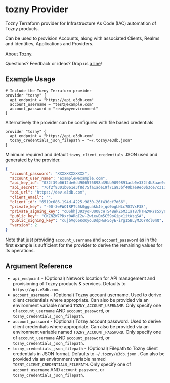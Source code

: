 # tozny Provider

Tozny Terraform provider for Infrastructure As Code (IAC) automation of Tozny products.

Can be used to provision Accounts, along with associated Clients, Realms and Identities, Applications and Providers.

[About Tozny](https://tozny.com).

Questions? Feedback or ideas? Drop us [a line](mailto:support@tozny.com)!

## Example Usage

```hcl
# Include the Tozny Terraform provider
provider "tozny" {
  api_endpoint = "https://api.e3db.com"
  account_username = "test@example.com"
  account_password = "readymyenvironment"
}
```

Alternatively the provider can be configured with file based credentials

```hcl
provider "tozny" {
  api_endpoint = "https://api.e3db.com"
  tozny_credentials_json_filepath = "~/.tozny/e3db.json"
}
```

Minimum required and default `tozny_client_credentials` JSON used and generated by the provider.

```json
{
  "account_password": "XXXXXXXXXXXX",
  "account_user_name": "example@example.com",
  "api_key_id": "032f39b0612de6dd906576898a39bb9099891acb0e332f4b8aae0d7e0e1bd74b",
  "api_secret": "76f2f9301b061e3f8d75fa1ade19f71a93bf40bae9ec0b3ce7c31171b0a18915",
  "api_url": "https://dev.e3db.com",
  "client_email": "",
  "client_id": "6519c686-194d-4225-9830-26f430cf7d66",
  "private_key": "-90-3wPWQIRPTc5k0gguakkJe_qo0ogLNLc7DIVxF38",
  "private_signing_key": "oDShhj39zyoFUUO8cWTS4BWkZ6MZ1aTB7kTHZVRYs5xy6NtWrroqgrKi4N2kfAXmjIT6JiDXkEvIxk5hFyXSZA",
  "public_key": "CKZNZW7PDxr0ARgI2w-ZwiewEm5C59oGipx1itWzqSA",
  "public_signing_key": "cujbVq66KoKyouDdpHwF5oyE-iYg15BLyMZOYRcl0mQ",
  "version": 2
}
```

Note that just providing `account_username` and `account_password` as in the first example is sufficient for the provider to derive the remaining values for its operations.

## Argument Reference

* `api_endpoint` - (Optional) Network location for API management and provisioning of Tozny products & services. Defaults to `https://api.e3db.com`.
* `account_username` - (Optional) Tozny account username. Used to derive client credentials where appropriate. Can also be provided via an environment variable named `TOZNY_ACCOUNT_USERNAME`. Only specify one of `account_username` AND `account_password`, or `tozny_credentials_json_filepath`.
* `account_password` - (Optional) Tozny account password. Used to derive client credentials where appropriate. Can also be provided via an environment variable named `TOZNY_ACCOUNT_PASSWORD`. Only specify one of `account_username` AND `account_password`, or `tozny_credentials_json_filepath`.
* `tozny_credentials_json_filepath` - (Optional) Filepath to Tozny client credentials in JSON format. Defaults to `~/.tozny/e3db.json` . Can also be provided via an environment variable named `TOZNY_CLIENT_CREDENTIALS_FILEPATH`. Only specify one of `account_username` AND `account_password`, or `tozny_credentials_json_filepath`.
